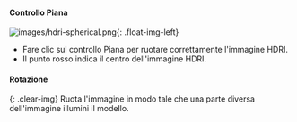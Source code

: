 
#### Controllo Piana

![images/hdri-spherical.png](images/hdri-spherical.png){: .float-img-left}

* Fare clic sul controllo Piana per ruotare correttamente l'immagine HDRI.
* Il punto rosso indica il centro dell'immagine HDRI.

#### Rotazione
{: .clear-img}
Ruota l'immagine in modo tale che una parte diversa dell'immagine illumini il modello.